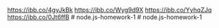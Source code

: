 https://ibb.co/4gyJkBk
https://ibb.co/Wyg9d9X
https://ibb.co/YyhqZJq
https://ibb.co/0Jt6ffB
#   n o d e . j s - h o m e w o r k - 1  
 #   n o d e . j s - h o m e w o r k - 1  
 